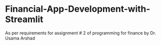# Financial-App-Development-with-Streamlit
As per requirements for assignment # 2 of programming for finance by Dr. Usama Arshad
